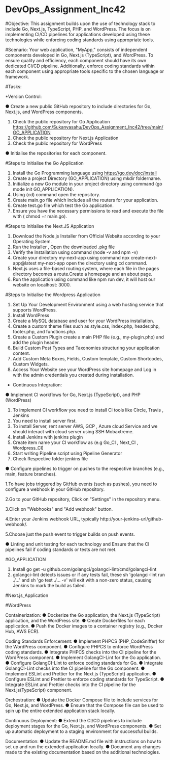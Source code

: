 # DevOps_Assignment_Inc42


#Objective:
This assignment builds upon the use of technology stack to include Go, Next.js, TypeScript, PHP, and WordPress. The focus is on implementing CI/CD pipelines for applications developed using these technologies while enforcing coding standards using appropriate tools.


#Scenario:
Your web application, "MyApp," consists of independent components developed in Go, Next.js (TypeScript), and WordPress. To ensure quality and efficiency, each component should have its own dedicated CI/CD pipeline. Additionally, enforce coding standards within each component using appropriate tools specific to the chosen language or framework.

#Tasks:

*Version Control:

● Create a new public GitHub repository to include directories for Go, Next.js, and WordPress components.

  1. Check the public repository for Go Application https://github.com/Sukanyasahu/DevOps_Assignment_Inc42/tree/main/GO_APPLICATION
  2. Check the public repository for Next.js Application
  3. Check the public repository for WordPress 

● Initialise the repositories for each component. 
  
#Steps to Initialise the Go Application

  1. Install the Go Programming language using https://go.dev/doc/install
  2. Create a project Directory (GO_APPLICATION) using mkdir foldername.
  3. Initialize a new Go module in your project directory using command (go mode init GO_APPLICATION).
  4. Using (cd) command open the repository.
  5. Create main.go file which includes all the routers for your application.
  6. Create test.go file which test the Go application.
  7. Ensure you have the necessary permissions to read and execute the file with ( chmod +r main.go).

#Steps to Initialise the Next.JS Application

  1. Download the Node.js Installer from Official Website according to your Operating System.
  2. Run the Installer , Open the downloaded .pkg file
  3. Verify the Installation using command (node -v and npm -v)
  4. Create your directory my-next-app using command npx create-next-app@latest my-next-app
   open the directory using cd command.
  5. Next.js uses a file-based routing system, where each file in the pages directory becomes a route.Create a homepage and an about page.
  6. Run the application using command like npm run dev, it will host our website on localhost: 3000.

   
#Steps to Initialise the Wordpress Application

  1. Set Up Your Development Environment using a  web hosting service that supports WordPress.
  2. Install WordPress
  3. Create a MySQL database and user for your WordPress installation.
  4. Create a custom theme files such as style.css, index.php, header.php, footer.php, and functions.php.
  5. Create a Custom Plugin create a main PHP file (e.g., my-plugin.php) and add the plugin header.
  6. Build Custom Post Types and Taxonomies structuring your application content.
  7. Add Custom Meta Boxes, Fields, Custom template, Custom Shortcodes, Custom Widgets.
  8. Access Your Website see your WordPress site homepage and Log in with the admin credentials you created during installation.

* Continuous Integration:
  

● Implement CI workflows for Go, Next.js (TypeScript), and PHP (WordPress)

 1. To implement CI workflow you need to install CI tools like Circle, Travis , Jenkins
 2. You need to install server first.
 3. To install Server, rent server AWS, GCP , Azure cloud Service and we should interact with cloud server using SSH Mobaxtreme.
 4. Install Jenkins with jenkins plugin
 5. Create item name your CI workflow as (e.g Go_CI , Next_CI , Wordpress_CI)
 6. Start writing Pipeline script using Pipeline Generator
 7. Check Respective folder jenkins file


● Configure pipelines to trigger on pushes to the respective branches (e.g., main, feature branches).

  1.To have jobs triggered by GitHub events (such as pushes), you need to configure a webhook in your GitHub repository.
  
  2.Go to your GitHub repository, Click on "Settings" in the repository menu.
  
  3.Click on "Webhooks" and "Add webhook" button.
  
  4.Enter your Jenkins webhook URL, typically http://your-jenkins-url/github-webhook/.
  
  5.Choose just the push event to trigger builds on push events.



● Linting and unit testing for each technology and Ensure that the CI pipelines fail if coding standards or tests are not
met.

#GO_APPLICATION

  1. Install go get -u github.com/golangci/golangci-lint/cmd/golangci-lint
  2. golangci-lint detects issues or if any tests fail, these sh 'golangci-lint run ./...' and sh 'go test ./... -v' will exit with a non-zero status, causing Jenkins to mark the build as failed.

#Next.js_Application

#WordPress
 
 
 Containerization:
● Dockerize the Go application, the Next.js (TypeScript) application, and the WordPress site.
● Create Dockerfiles for each application.
● Push the Docker images to a container registry (e.g., Docker Hub, AWS
ECR).

Coding Standards Enforcement:
● Implement PHPCS (PHP_CodeSniffer) for the WordPress component.
● Configure PHPCS to enforce WordPress coding standards.
● Integrate PHPCS checks into the CI pipeline for the WordPress component.
● Implement GolangCI-Lint for the Go application.
● Configure GolangCI-Lint to enforce coding standards for Go.
● Integrate GolangCI-Lint checks into the CI pipeline for the Go component.
● Implement ESLint and Prettier for the Next.js (TypeScript) application.
● Configure ESLint and Prettier to enforce coding standards for TypeScript.
● Integrate ESLint and Prettier checks into the CI pipeline for the Next.js(TypeScript) component.

Orchestration:
● Update the Docker Compose file to include services for Go, Next.js, and WordPress.
● Ensure that the Compose file can be used to spin up the entire extended application stack locally. 

Continuous Deployment:
● Extend the CI/CD pipelines to include deployment stages for the Go, Next.js, and WordPress components.
● Set up automatic deployment to a staging environment for successful builds.

Documentation:
● Update the README.md file with instructions on how to set up and run the extended application locally.
● Document any changes made to the existing documentation based on the additional technologies.


















